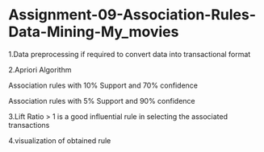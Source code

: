 # Assignment-09-Association-Rules-Data-Mining-My_movies
1.Data preprocessing if required to convert data into transactional format

2.Apriori Algorithm

Association rules with 10% Support and 70% confidence

Association rules with 5% Support and 90% confidence

3.Lift Ratio > 1 is a good influential rule in selecting the associated transactions

4.visualization of obtained rule
